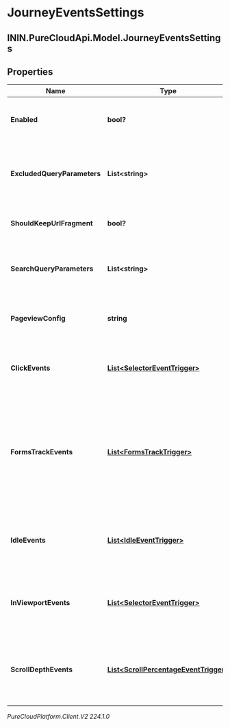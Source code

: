# JourneyEventsSettings

## ININ.PureCloudApi.Model.JourneyEventsSettings

## Properties

|Name | Type | Description | Notes|
|------------ | ------------- | ------------- | -------------|
| **Enabled** | **bool?** | Whether or not journey event collection is enabled. | [optional] |
| **ExcludedQueryParameters** | **List&lt;string&gt;** | List of parameters to be excluded from the query string. | [optional] |
| **ShouldKeepUrlFragment** | **bool?** | Whether or not to keep the URL fragment. | [optional] |
| **SearchQueryParameters** | **List&lt;string&gt;** | List of query parameters used for search (e.g. &#39;q&#39;). | [optional] |
| **PageviewConfig** | **string** | Controls how the pageview events are tracked. | [optional] |
| **ClickEvents** | [**List&lt;SelectorEventTrigger&gt;**](SelectorEventTrigger) | Tracks when and where a visitor clicks on a webpage. | [optional] |
| **FormsTrackEvents** | [**List&lt;FormsTrackTrigger&gt;**](FormsTrackTrigger) | Controls how the form submitted and form abandoned events are tracked after a visitor interacts with a form element. | [optional] |
| **IdleEvents** | [**List&lt;IdleEventTrigger&gt;**](IdleEventTrigger) | Tracks when and where a visitor becomes inactive on a webpage. | [optional] |
| **InViewportEvents** | [**List&lt;SelectorEventTrigger&gt;**](SelectorEventTrigger) | Tracks when elements become visible or hidden on screen. | [optional] |
| **ScrollDepthEvents** | [**List&lt;ScrollPercentageEventTrigger&gt;**](ScrollPercentageEventTrigger) | Tracks when a visitor scrolls to a specific percentage of a webpage. | [optional] |



_PureCloudPlatform.Client.V2 224.1.0_
